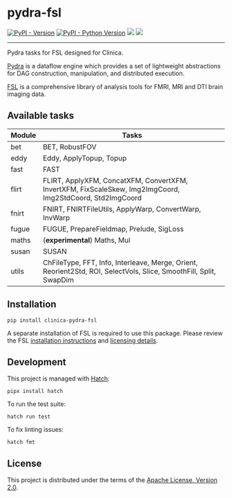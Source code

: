 # pydra-fsl

[![PyPI - Version][pypi-version]][pypi-project]
[![PyPI - Python Version][pypi-pyversions]][pypi-project]
![][status-docs]
![][status-test]

----

Pydra tasks for FSL designed for Clinica.

[Pydra][pydra] is a dataflow engine which provides
a set of lightweight abstractions for DAG
construction, manipulation, and distributed execution.

[FSL][fsl] is a comprehensive library of analysis tools
for FMRI, MRI and DTI brain imaging data.

## Available tasks

| Module | Tasks                                                                                                              |
|--------|--------------------------------------------------------------------------------------------------------------------|
| bet    | BET, RobustFOV                                                                                                     |
| eddy   | Eddy, ApplyTopup, Topup                                                                                            |
| fast   | FAST                                                                                                               |
| flirt  | FLIRT, ApplyXFM, ConcatXFM, ConvertXFM, InvertXFM, FixScaleSkew, Img2ImgCoord, Img2StdCoord, Std2ImgCoord          |
| fnirt  | FNIRT, FNIRTFileUtils, ApplyWarp, ConvertWarp, InvWarp                                                             |
| fugue  | FUGUE, PrepareFieldmap, Prelude, SigLoss                                                                           |
| maths  | (**experimental**) Maths, Mul                                                                                      |
| susan  | SUSAN                                                                                                              |
| utils  | ChFileType, FFT, Info, Interleave, Merge, Orient, Reorient2Std, ROI, SelectVols, Slice, SmoothFill, Split, SwapDim |

## Installation

```console
pip install clinica-pydra-fsl
```

A separate installation of FSL is required to use this package.
Please review the FSL [installation instructions][fsl-install]
and [licensing details][fsl-license].

## Development

This project is managed with [Hatch][hatch]:

```console
pipx install hatch
```

To run the test suite:

```console
hatch run test
```

To fix linting issues:

```console
hatch fmt
```

## License

This project is distributed under the terms of the [Apache License, Version 2.0][license].

[pypi-project]: https://pypi.org/project/clinica-pydra-fsl

[pypi-version]: https://img.shields.io/pypi/v/clinica-pydra-fsl.svg

[pypi-pyversions]: https://img.shields.io/pypi/pyversions/clinica-pydra-fsl.svg

[status-docs]: https://github.com/aramis-lab/clinica-pydra-fsl/actions/workflows/docs.yaml/badge.svg

[status-test]: https://github.com/aramis-lab/clinica-pydra-fsl/actions/workflows/test.yaml/badge.svg

[pydra]: https://pydra.readthedocs.io/

[fsl]: https://fsl.fmrib.ox.ac.uk/fsl/fslwiki/FSL

[fsl-install]: https://fsl.fmrib.ox.ac.uk/fsl/fslwiki/FslInstallation

[fsl-license]: https://fsl.fmrib.ox.ac.uk/fsl/fslwiki/Licence

[hatch]: https://hatch.pypa.io/

[license]: https://spdx.org/licenses/Apache-2.0.html
